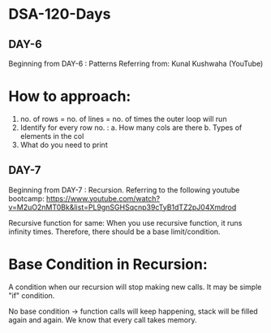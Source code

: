 # DSA-120-Days

## DAY-6
Beginning from DAY-6 : Patterns
Referring from: Kunal Kushwaha (YouTube)

# How to approach: 
1. no. of rows = no. of lines = no. of times the outer loop will run
2. Identify for every row no. :
   a. How many cols are there
   b. Types of elements in the col
3. What do you need to print

## DAY-7
Beginning from DAY-7 : Recursion.
Referring to the following youtube bootcamp:
https://www.youtube.com/watch?v=M2uO2nMT0Bk&list=PL9gnSGHSqcnp39cTyB1dTZ2pJ04Xmdrod

Recursive function for same:
When you use recursive function, it runs infinity times. Therefore, there should be a base limit/condition.

# Base Condition in Recursion:
A condition when our recursion will stop making new calls.
It may be simple "if" condition.

No base condition -> function calls will keep happening, stack will be filled again and again.
We know that every call takes memory.